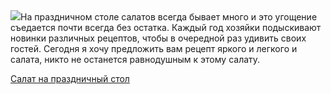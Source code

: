 <!--2025-05-11 15:22:59-->
<div class="yb">
  <div class="rss povarenok"><a href="https://www.povarenok.ru/recipes/show/182623/"><img src="https://www.povarenok.ru/data/cache/2025may/11/22/3175350_92971-640x480.jpg"></a>На праздничном столе салатов всегда бывает много и это угощение съедается почти всегда без остатка. Каждый год хозяйки подыскивают новинки различных рецептов, чтобы в очередной раз удивить своих гостей. Сегодня я хочу предложить вам рецепт яркого и легкого и салата, никто не останется равнодушным к этому салату. <p class="titl"><a href="https://www.povarenok.ru/recipes/show/182623/">Салат на праздничный стол</a></p></div>
</div>
